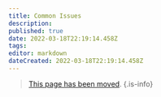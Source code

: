 ```yaml
---
title: Common Issues
description: 
published: true
date: 2022-03-18T22:19:14.458Z
tags: 
editor: markdown
dateCreated: 2022-03-18T22:19:14.458Z
---
```


> [This page has been moved](https://github.com/centerofci/mathesar/blob/develop/DEVELOPER_GUIDE.md).
{.is-info}
